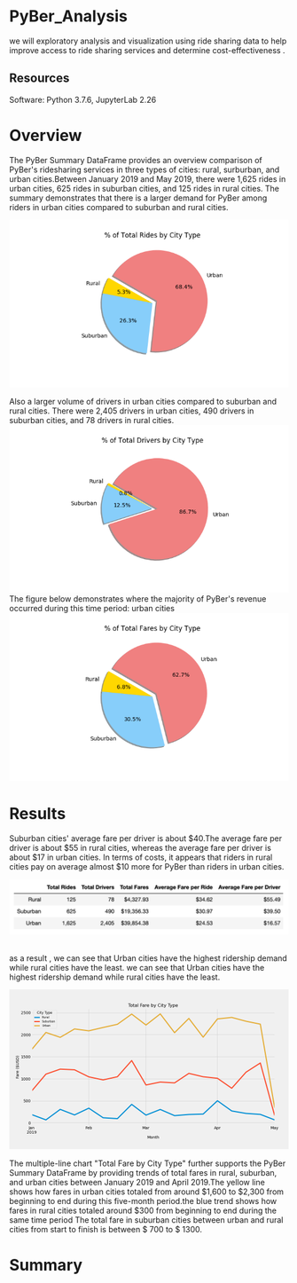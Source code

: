 # PyBer_Analysis
we will exploratory analysis and visualization using ride sharing data to help improve access to ride sharing services and determine cost-effectiveness .<br/>
## Resources<br/>
Software: Python 3.7.6, JupyterLab 2.26<br/>

# Overview<br/>
The PyBer Summary DataFrame provides an overview comparison of PyBer's ridesharing services in three types of cities: rural, surburban, and urban cities.Between January 2019 and May 2019, there were 1,625 rides in urban cities, 625 rides in suburban cities, and 125 rides in rural cities.  The summary demonstrates that there is a larger demand for PyBer among riders in urban cities compared to suburban and rural cities.

![pic6.png](/Resources/pic6.png)<br/>

 Also a larger volume of drivers in urban cities compared to suburban and rural cities. There were 2,405 drivers in urban cities, 490 drivers in suburban cities, and 78 drivers in rural cities.
![pic7.png](/Resources/pic7.png)<br/>
 The figure below demonstrates where the majority of PyBer's revenue occurred during this time period: urban cities
 ![pic5.png](/Resources/pic5.png)<br/>
# Results<br/>


Suburban cities' average fare per driver is about $40.The average fare per driver is about $55 in rural cities, whereas the average fare per driver is about $17 in urban cities. In terms of costs, it appears that riders in rural cities pay on average almost $10 more for PyBer than riders in urban cities.


![PyBerSummaryDF.png](/Resources/PyBerSummaryDF.png)<br/>


 <br/>as a result , we can see that Urban cities have the highest ridership demand while rural cities have the least. we can see that Urban cities have the highest ridership demand while rural cities have the least.
 
 ![pic8.png](/Resources/pic8.png)<br/>
 
 The multiple-line chart "Total Fare by City Type" further supports the PyBer Summary DataFrame by providing trends of total fares in rural, suburban, and urban cities between January 2019 and April 2019.The yellow line shows how fares in urban cities totaled from around $1,600 to $2,300 from beginning to end during this five-month period.the blue trend shows how fares in rural cities totaled around $300 from beginning to end during the same time period
 The total fare in suburban cities between urban and rural cities from start to finish is between $ 700  to $ 1300.<br/>
  # Summary

